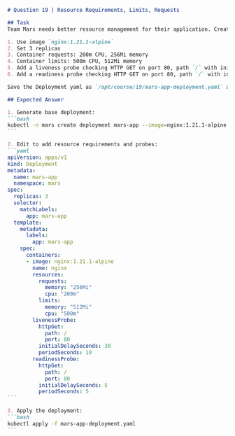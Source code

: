 ````markdown
# Question 19 | Resource Requirements, Limits, Requests

## Task
Team Mars needs better resource management for their application. Create a Deployment named `mars-app` in Namespace `mars` with these specifications:

1. Use image `nginx:1.21.1-alpine`
2. Set 3 replicas
3. Container requests: 200m CPU, 256Mi memory
4. Container limits: 500m CPU, 512Mi memory
5. Add a liveness probe checking HTTP GET on port 80, path `/` with initial delay of 30 seconds and period of 10 seconds
6. Add a readiness probe checking HTTP GET on port 80, path `/` with initial delay of 5 seconds and period of 5 seconds

Save the Deployment yaml as `/opt/course/19/mars-app-deployment.yaml` and apply it.

## Expected Answer

1. Generate base deployment:
```bash
kubectl -n mars create deployment mars-app --image=nginx:1.21.1-alpine --replicas=3 --dry-run=client -oyaml > mars-app-deployment.yaml
```

2. Edit to add resource requirements and probes:
```yaml
apiVersion: apps/v1
kind: Deployment
metadata:
  name: mars-app
  namespace: mars
spec:
  replicas: 3
  selector:
    matchLabels:
      app: mars-app
  template:
    metadata:
      labels:
        app: mars-app
    spec:
      containers:
      - image: nginx:1.21.1-alpine
        name: nginx
        resources:
          requests:
            memory: "256Mi"
            cpu: "200m"
          limits:
            memory: "512Mi"
            cpu: "500m"
        livenessProbe:
          httpGet:
            path: /
            port: 80
          initialDelaySeconds: 30
          periodSeconds: 10
        readinessProbe:
          httpGet:
            path: /
            port: 80
          initialDelaySeconds: 5
          periodSeconds: 5
```

3. Apply the deployment:
```bash
kubectl apply -f mars-app-deployment.yaml
```
````
